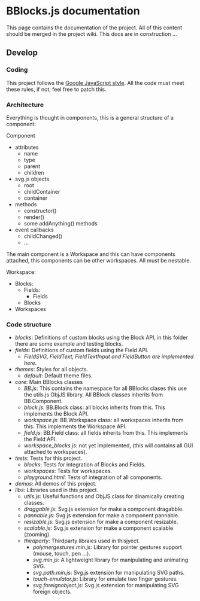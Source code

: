 # BBlocks.js documentation

This page contains the documentation of the project. All of this content should be merged in the project wiki. This docs are in construction ...

## Develop

### Coding

This project follows the [Google JavaScript style][google-js-style]. All the code must meet these rules, if not, feel free to patch this.

[google-js-style]:https://google-styleguide.googlecode.com/svn/trunk/javascriptguide.xml

### Architecture

Everything is thought in components, this is a general structure of a component:

Component
  - attributes
    - name
    - type
    - parent
    - children
  - svg.js objects
    - root
    - childContainer
    - container
  - methods
    - constructor()
    - render()
    - some addAnything() methods
  - event callbacks
    - childChanged()
    - ...

The main component is a Workspace and this can have components attached, this components can be other workspaces. All must be nestable.

Workspace:
  - Blocks:
    - Fields:
      - Fields
    - Blocks
  - Workspaces

### Code structure

- *blocks*: Definitions of custom blocks using the Block API, in this folder there are some example and testing blocks.
- *fields*:  Definitions of custom fields using the Field API.
  - *FieldSVG, FieldText, FieldTextInput and FieldButton are implemented here*.
- *themes*: Styles for all objects.
  - *default*: Default theme files.
- *core*: Main BBlocks classes
  - *BB.js*: This contains the namespace for all BBlocks clases this use the utils.js ObjJS library. All BBlock classes inherits from BB.Component.
  - *block.js*: BB.Block class: all blocks inherits from this. This implements the Block API.
  - *workspace.js*: BB.Workspace class: all workspaces inherits from this. This implements the Workspace API.
  - *field.js*: BB.Field class: all fields inherits from this. This implements the Field API.
  - *workspace_blocks.js*: not yet implemented, (this will contains all GUI attached to workspaces).
- *tests*: Tests for this project.
  - *blocks*: Tests for integration of Blocks and Fields.
  - *workspaces*: Tests for workspaces.
  - *playground.html*: Tests of integration of all components.
- *demos*: All demos of this project.
- *libs*: Libraries used in this project.
  - *utils.js*: Useful functions and ObjJS class for dinamically creating classes.
  - *draggable.js*: Svg.js extension for make a component dragabble.
  - *pannable.js*: Svg.js extension for make a component pannable.
  - *resizable.js*: Svg.js extension for make a component resizable.
  - *scalable.js*: Svg.js extension for make a component scalable (zooming).
  - *thirdparty*: Thirdparty libraies used in thisjyect.
    - *polymergestures.min.js*: Library for pointer gestures support (mouse, touch, pen ...).
    - *svg.min.js*: A lightweight library for manipulating and animating SVG.
    - *svg.path.min.js*: Svg.js extension for manipulating SVG paths.
    - *touch-emulator.js*: Library for emulate two finger gestures.
    - *svg.foreignobject.js*: Svg.js extension for manipulating SVG foreign objects.
